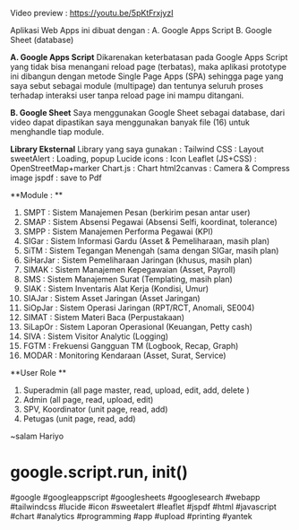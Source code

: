 Video preview : https://youtu.be/5pKtFrxjyzI

Aplikasi Web Apps ini dibuat dengan :
A. Google Apps Script
B. Google Sheet (database)

**A. Google Apps Script**
Dikarenakan keterbatasan pada Google Apps Script yang tidak bisa menangani reload page (terbatas), maka aplikasi prototype ini dibangun dengan metode  Single Page Apps (SPA) sehingga page yang saya sebut sebagai module (multipage) dan tentunya seluruh proses terhadap interaksi user tanpa reload page ini mampu ditangani.

**B. Google Sheet**
Saya menggunakan Google Sheet sebagai database, dari video dapat dipastikan saya menggunakan banyak file (16) untuk menghandle tiap module.

**Library Eksternal**
Library yang saya gunakan : 
Tailwind CSS : Layout
sweetAlert : Loading, popup
Lucide icons : Icon
Leaflet (JS+CSS) : OpenStreetMap+marker
Chart.js : Chart
html2canvas : Camera & Compress image
jspdf : save to Pdf

**Module : **
1. SMPT : Sistem Manajemen Pesan (berkirim pesan antar user)
2. SMAP : Sistem Absensi Pegawai (Absensi Selfi, koordinat, tolerance)
3. SMPP : Sistem Manajemen Performa Pegawai (KPI)
4. SIGar : Sistem Informasi Gardu (Asset & Pemeliharaan, masih plan)
5. SiTM : Sistem Tegangan Menengah (sama dengan SIGar, masih plan)
6. SiHarJar : Sistem Pemeliharaan Jaringan (khusus, masih plan)
7. SIMAK : Sistem Manajemen Kepegawaian (Asset, Payroll)
8. SMS : Sistem Manajemen Surat (Templating, masih plan)
9. SIAK : Sistem Inventaris Alat Kerja (Kondisi, Umur)
10. SIAJar : Sistem Asset Jaringan (Asset Jaringan)
11. SiOpJar : Sistem Operasi Jaringan (RPT/RCT, Anomali, SE004)
12. SIMAT : Sistem Materi Baca (Perpustakaan)
13. SiLapOr : Sistem Laporan Operasional (Keuangan, Petty cash)
14. SIVA : Sistem Visitor Analytic (Logging)
15. FGTM : Frekuensi Gangguan TM (Logbook, Recap, Graph)
16. MODAR : Monitoring Kendaraan (Asset, Surat, Service)
 
**User Role **
1. Superadmin (all page master, read, upload, edit, add, delete )
2. Admin (all page, read, upload, edit)
3. SPV, Koordinator (unit page, read, add)
4. Petugas (unit page, read, add)

~salam Hariyo

google.script.run, init()
====================================
#google #googleappscript #googlesheets #googlesearch #webapp #tailwindcss #lucide #icon  #sweetalert #leaflet #jspdf #html #javascript #chart #analytics #programming #app #upload #printing #yantek
